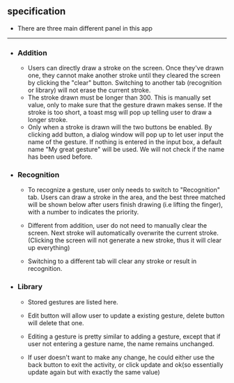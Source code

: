 ## specification
- There are three main different panel in this app
------
- ### Addition

  - Users can directly draw a stroke on the screen. Once they've drawn one, they cannot make another stroke until
  they cleared the screen by clicking the "clear" button. Switching to another tab (recognition or library) will not
  erase the current stroke.
  - The stroke drawn must be longer than 300. This is manually set value, only to make sure that the gesture drawn makes
  sense. If the stroke is too short, a toast msg will pop up telling user to draw a longer stroke.
  - Only when a stroke is drawn will the two buttons be enabled. By clicking add button, a dialog window will pop up to let
  user input the name of the gesture. If nothing is entered in the input box, a default name "My great gesture" will be 
    used. We will not check if the name has been used before.


- ### Recognition
  
  - To recognize a gesture, user only needs to switch to "Recognition" tab. Users can draw a stroke in the area, and the 
  best three matched will be shown below after users finish drawing (i.e lifting the finger), with a number to indicates 
    the priority.
    
  - Different from addition, user do not need to manually clear the screen. Next stroke will automatically overwrite the
  current stroke. (Clicking the screen will not generate a new stroke, thus it will clear up everything)
    
  - Switching to a different tab will clear any stroke or result in recognition. 

- ### Library
  
  - Stored gestures are listed here.
  - Edit button will allow user to update a existing gesture, delete button will delete that one.
  - Editing a gesture is pretty similar to adding a gesture, except that if user not entering a gesture name, the name remains
    unchanged.
    
  - If user doesn't want to make any change, he could either use the back button to exit the activity, or click update and ok(so 
    essentially update again but with exactly the same value)
